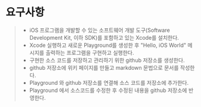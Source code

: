 #  요구사항

>- iOS 프로그램을 개발할 수 있는 소프트웨어 개발 도구(Software Development Kit, 이하 SDK)를 포함하고 있는 Xcode를 설치한다.
>- Xcode 실행하고 새로운 Playground를 생성한 후 "Hello, iOS World" 메시지를 출력하는 프로그램을 구현하고 실행한다.
>- 구현한 소스 코드를 저장하고 관리하기 위한 github 저장소를 생성한다.
>- github 저장소에 위키 페이지를 만들고 markdown 문법으로 문서를 작성한다.
>- Playground 와 github 저장소를 연결해 소스 코드를 저장소에 추가한다.
>- Playground 에서 소스코드를 수정한 후 수정된 내용을 github 저장소에 반영한다.

